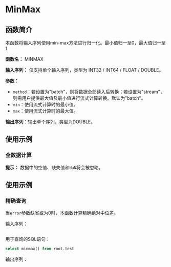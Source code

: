 # MinMax

## 函数简介

本函数将输入序列使用min-max方法进行归一化。最小值归一至0，最大值归一至1.

**函数名：** MINMAX

**输入序列：** 仅支持单个输入序列，类型为 INT32 / INT64 / FLOAT / DOUBLE。

**参数：**

+ `method`：若设置为"batch"，则将数据全部读入后转换；若设置为"stream"，则需用户提供最大值及最小值进行流式计算转换。默认为"batch"。
+ `min`：使用流式计算时的最小值。
+ `max`：使用流式计算时的最大值。

**输出序列**：输出单个序列，类型为DOUBLE。

## 使用示例

### 全数据计算

**提示：** 数据中的空值、缺失值和`NaN`将会被忽略。

## 使用示例

### 精确查询

当`error`参数缺省或为0时，本函数计算精确绝对中位差。

输入序列：

```

```

用于查询的SQL语句：

```sql
select minmax() from root.test
```

输出序列：

```

```

